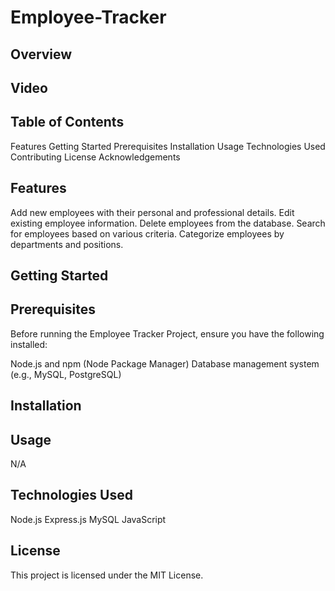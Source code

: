 # Employee-Tracker

## Overview


## Video


## Table of Contents
Features
Getting Started
Prerequisites
Installation
Usage
Technologies Used
Contributing
License
Acknowledgements

## Features
Add new employees with their personal and professional details.
Edit existing employee information.
Delete employees from the database.
Search for employees based on various criteria.
Categorize employees by departments and positions.

## Getting Started

## Prerequisites
Before running the Employee Tracker Project, ensure you have the following installed:

Node.js and npm (Node Package Manager)
Database management system (e.g., MySQL, PostgreSQL)

## Installation


## Usage

N/A

## Technologies Used
Node.js
Express.js
MySQL
JavaScript

## License
This project is licensed under the MIT License.

